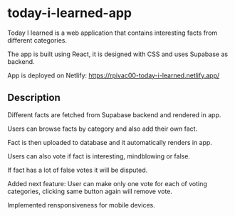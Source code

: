 # today-i-learned-app
Today I learned is a web application that contains interesting facts from different categories.

The app is built using React, it is designed with CSS and uses Supabase as backend.

App is deployed on Netlify: https://rpivac00-today-i-learned.netlify.app/

## Description

Different facts are fetched from Supabase backend and rendered in app.

Users can browse facts by category and also add their own fact.

Fact is then uploaded to database and it automatically renders in app.

Users can also vote if fact is interesting, mindblowing or false.

If fact has a lot of false votes it will be disputed.

Added next feature:
User can make only one vote for each of voting categories, clicking same button again will remove vote.

Implemented rensponsiveness for mobile devices.
